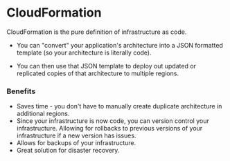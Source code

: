# CloudFormation

CloudFormation is the pure definition of infrastructure as code.

- You can "convert" your application's architecture into a JSON formatted
  template (so your architecture is literally code).

- You can then use that JSON template to deploy out updated or replicated copies
  of that architecture to multiple regions.

### Benefits

- Saves time - you don't have to manually create duplicate architecture in additional regions.
- Since your infrastructure is now code, you can version control your infrastructure.
  Allowing for rollbacks to previous versions of your infrastructure if a new
  version has issues.
- Allows for backups of your infrastructure.
- Great solution for disaster recovery.
